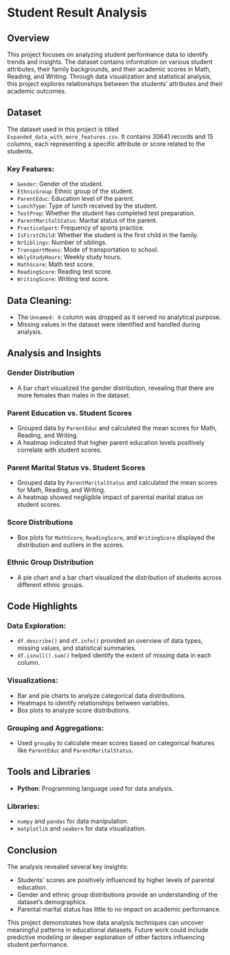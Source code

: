 # Student Result Analysis

## Overview

This project focuses on analyzing student performance data to identify trends and insights. The dataset contains information on various student attributes, their family backgrounds, and their academic scores in Math, Reading, and Writing. Through data visualization and statistical analysis, this project explores relationships between the students' attributes and their academic outcomes.

## Dataset

The dataset used in this project is titled `Expanded_data_with_more_features.csv`. It contains 30641 records and 15 columns, each representing a specific attribute or score related to the students.

### Key Features:

- `Gender`: Gender of the student.
- `EthnicGroup`: Ethnic group of the student.
- `ParentEduc`: Education level of the parent.
- `LunchType`: Type of lunch received by the student.
- `TestPrep`: Whether the student has completed test preparation.
- `ParentMaritalStatus`: Marital status of the parent.
- `PracticeSport`: Frequency of sports practice.
- `IsFirstChild`: Whether the student is the first child in the family.
- `NrSiblings`: Number of siblings.
- `TransportMeans`: Mode of transportation to school.
- `WklyStudyHours`: Weekly study hours.
- `MathScore`: Math test score.
- `ReadingScore`: Reading test score.
- `WritingScore`: Writing test score.

## Data Cleaning:

- The `Unnamed: 0` column was dropped as it served no analytical purpose.
- Missing values in the dataset were identified and handled during analysis.

## Analysis and Insights

### Gender Distribution

- A bar chart visualized the gender distribution, revealing that there are more females than males in the dataset.

### Parent Education vs. Student Scores

- Grouped data by `ParentEduc` and calculated the mean scores for Math, Reading, and Writing.
- A heatmap indicated that higher parent education levels positively correlate with student scores.

### Parent Marital Status vs. Student Scores

- Grouped data by `ParentMaritalStatus` and calculated the mean scores for Math, Reading, and Writing.
- A heatmap showed negligible impact of parental marital status on student scores.

### Score Distributions

- Box plots for `MathScore`, `ReadingScore`, and `WritingScore` displayed the distribution and outliers in the scores.

### Ethnic Group Distribution

- A pie chart and a bar chart visualized the distribution of students across different ethnic groups.

## Code Highlights

### Data Exploration:

- `df.describe()` and `df.info()` provided an overview of data types, missing values, and statistical summaries.
- `df.isnull().sum()` helped identify the extent of missing data in each column.

### Visualizations:

- Bar and pie charts to analyze categorical data distributions.
- Heatmaps to identify relationships between variables.
- Box plots to analyze score distributions.

### Grouping and Aggregations:

- Used `groupby` to calculate mean scores based on categorical features like `ParentEduc` and `ParentMaritalStatus`.

## Tools and Libraries

- **Python**: Programming language used for data analysis.

### Libraries:

- `numpy` and `pandas` for data manipulation.
- `matplotlib` and `seaborn` for data visualization.

## Conclusion

The analysis revealed several key insights:

- Students' scores are positively influenced by higher levels of parental education.
- Gender and ethnic group distributions provide an understanding of the dataset’s demographics.
- Parental marital status has little to no impact on academic performance.

This project demonstrates how data analysis techniques can uncover meaningful patterns in educational datasets. Future work could include predictive modeling or deeper exploration of other factors influencing student performance.

